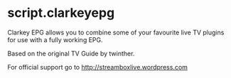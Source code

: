 script.clarkeyepg
===============

Clarkey EPG allows you to combine some of your favourite live TV plugins for use with a fully working EPG.

Based on the original TV Guide by twinther.


For official support go to http://streamboxlive.wordpress.com
